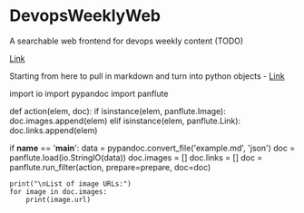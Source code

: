 # DevopsWeeklyWeb
A searchable web frontend for devops weekly content (TODO)

[Link](https://github.com/garethr/devopsweekly)

Starting from here to pull in markdown and turn into python objects - [Link](https://stackoverflow.com/questions/40945364/parsing-elements-from-a-markdown-file-in-python-3)

import io
import pypandoc
import panflute

def action(elem, doc):
    if isinstance(elem, panflute.Image):
        doc.images.append(elem)
    elif isinstance(elem, panflute.Link):
        doc.links.append(elem)

if __name__ == '__main__':
    data = pypandoc.convert_file('example.md', 'json')
    doc = panflute.load(io.StringIO(data))
    doc.images = []
    doc.links = []
    doc = panflute.run_filter(action, prepare=prepare, doc=doc)

    print("\nList of image URLs:")
    for image in doc.images:
        print(image.url)
